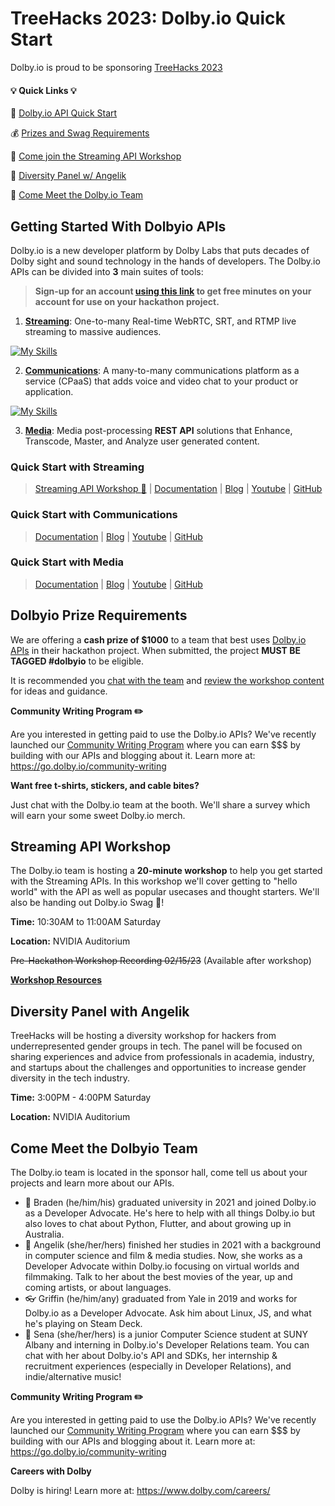 # TreeHacks 2023: Dolby.io Quick Start

Dolby.io is proud to be sponsoring [TreeHacks 2023](https://www.treehacks.com/)

#### :bulb: **Quick Links** :bulb:
:hammer: [Dolby.io API Quick Start](https://github.com/dolbyio-samples/hackathon-quick-start/blob/main/TreeHacks2023/TreeHacks2023.md#getting-started-with-dolbyio-apis)

:moneybag: [Prizes and Swag Requirements](https://github.com/dolbyio-samples/hackathon-quick-start/blob/main/TreeHacks2023/TreeHacks2023.md#dolbyio-prize-requirements) 

:raising_hand: [Come join the Streaming API Workshop](https://github.com/dolbyio-samples/hackathon-quick-start/blob/main/TreeHacks2023/TreeHacks2023.md#streaming-api-workshop) 

:microphone: [Diversity Panel w/ Angelik](https://github.com/dolbyio-samples/hackathon-quick-start/blob/main/TreeHacks2023/TreeHacks2023.md#diversity-panel-with-angelik) 

:eyes: [Come Meet the Dolby.io Team](https://github.com/dolbyio-samples/hackathon-quick-start/blob/main/TreeHacks2023/TreeHacks2023.md#come-meet-the-dolbyio-team) 


## Getting Started With Dolbyio APIs
Dolby.io is a new developer platform by Dolby Labs that puts decades of Dolby sight and sound technology in the hands of developers. The Dolby.io APIs can be divided into **3** main suites of tools:

> **Sign-up for an account [using this link](https://bit.ly/dolbyio-at-treehacks) to get free minutes on your account for use on your hackathon project.**

1. **[Streaming](https://docs.dolby.io/streaming-apis/docs/client-sdks)**: One-to-many Real-time WebRTC, SRT, and RTMP live streaming to massive audiences.

[![My Skills](https://skillicons.dev/icons?i=js,react,swift,java,flutter,dotnet,linux,mac,unreal,unity&perline=15)](https://docs.dolby.io/streaming-apis/docs/client-sdks)

2. **[Communications](https://docs.dolby.io/communications-apis/docs)**: A many-to-many communications platform as a service (CPaaS) that adds voice and video chat to your product or application.

[![My Skills](https://skillicons.dev/icons?i=js,react,swift,java,flutter,cpp,dotnet,linux,mac,unreal,unity&perline=15)](https://docs.dolby.io/communications-apis/docs)

3. **[Media](https://docs.dolby.io/media-apis/docs)**: Media post-processing **REST API** solutions that Enhance, Transcode, Master, and Analyze user generated content.


### Quick Start with Streaming 
> [Streaming API Workshop :raising_hand:](https://github.com/dolbyio-samples/hackathon-quick-start/blob/main/TreeHacks2023/TreeHacks2023.md#streaming-api-workshop) | [Documentation](https://docs.dolby.io/streaming-apis/docs/client-sdks) | [Blog](https://dolby.io/blog/category/streaming/) | [Youtube](https://www.youtube.com/@DolbyIO) | [GitHub](https://github.com/dolbyio-samples)

### Quick Start with Communications 
> [Documentation](https://docs.dolby.io/communications-apis/docs) | [Blog](https://dolby.io/blog/category/communications/) | [Youtube](https://www.youtube.com/@DolbyIO) | [GitHub](https://github.com/dolbyio-samples)

### Quick Start with Media 
> [Documentation](https://docs.dolby.io/media-apis/docs) | [Blog](https://dolby.io/blog/category/media/) | [Youtube](https://www.youtube.com/@DolbyIO) | [GitHub](https://github.com/dolbyio-samples)


## Dolbyio Prize Requirements
We are offering a **cash prize of $1000** to a team that best uses [Dolby.io APIs](https://github.com/dolbyio-samples/hackathon-quick-start/blob/main/TreeHacks2023/TreeHacks2023.md#getting-started-with-dolbyio-apis) in their hackathon project.
When submitted, the project **MUST BE TAGGED #dolbyio** to be eligible.

It is recommended you [chat with the team](https://github.com/dolbyio-samples/hackathon-quick-start/blob/main/TreeHacks2023/TreeHacks2023.md#come-meet-the-dolbyio-team) and [review the workshop content](https://github.com/dolbyio-samples/hackathon-quick-start/blob/main/TreeHacks2023/TreeHacks2023.md#streaming-api-workshop) for ideas and guidance.


**Community Writing Program :pencil2:**

Are you interested in getting paid to use the Dolby.io APIs? We've recently launched our [Community Writing Program](https://go.dolby.io/community-writing) where you can earn $$$ by building with our APIs and blogging about it. Learn more at: https://go.dolby.io/community-writing

**Want free t-shirts, stickers, and cable bites?**

Just chat with the Dolby.io team at the booth. We'll share a survey which will earn your some sweet Dolby.io merch. 



## Streaming API Workshop

The Dolby.io team is hosting a **20-minute workshop** to help you get started with the Streaming APIs. In this workshop we'll cover getting to "hello world" with the API as well as popular usecases and thought starters. We'll also be handing out Dolby.io Swag :shirt:!

**Time:** 10:30AM to 11:00AM Saturday 

**Location:** NVIDIA Auditorium

~~Pre-Hackathon Workshop Recording 02/15/23~~ (Available after workshop)

**[Workshop Resources](https://github.com/dolbyio-samples/workshop-streaming-apis-getting-started)**



## Diversity Panel with Angelik
TreeHacks will be hosting a diversity workshop for hackers from underrepresented gender groups in tech. The panel will be focused on sharing experiences and advice from professionals in academia, industry, and startups about the challenges and opportunities to increase gender diversity in the tech industry. 

**Time:** 3:00PM - 4:00PM Saturday

**Location:** NVIDIA Auditorium


## Come Meet the Dolbyio Team
The Dolby.io team is located in the sponsor hall, come tell us about your projects and learn more about our APIs.
- 🏃 Braden (he/him/his) graduated university in 2021 and joined Dolby.io as a Developer Advocate. He's here to help with all things Dolby.io but also loves to chat about Python, Flutter, and about growing up in Australia.
- 🎥 Angelik (she/her/hers) finished her studies in 2021 with a background in computer science and film & media studies. Now, she works as a Developer Advocate within Dolby.io focusing on virtual worlds and filmmaking. Talk to her about the best movies of the year, up and coming artists, or about languages. 
- 👓 Griffin (he/him/any) graduated from Yale in 2019 and works for Dolby.io as a Developer Advocate. Ask him about Linux, JS, and what he's playing on Steam Deck.
- 🌝 Sena (she/her/hers) is a junior Computer Science student at SUNY Albany and interning in Dolby.io's Developer Relations team. You can chat with her about Dolby.io's API and SDKs, her internship & recruitment experiences (especially in Developer Relations), and indie/alternative music!

**Community Writing Program :pencil2:**

Are you interested in getting paid to use the Dolby.io APIs? We've recently launched our [Community Writing Program](https://go.dolby.io/community-writing) where you can earn $$$ by building with our APIs and blogging about it. Learn more at: https://go.dolby.io/community-writing

**Careers with Dolby**

Dolby is hiring! Learn more at: https://www.dolby.com/careers/
